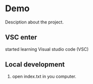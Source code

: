 # Demo

Desciption about the project.

## VSC enter

started learning Visual studio code (VSC)

## Local development 

1. open index.txt in you computer.